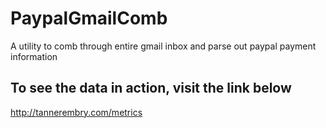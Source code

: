 # PaypalGmailComb
A utility to comb through entire gmail inbox and parse out paypal payment information

## To see the data in action, visit the link below
http://tannerembry.com/metrics